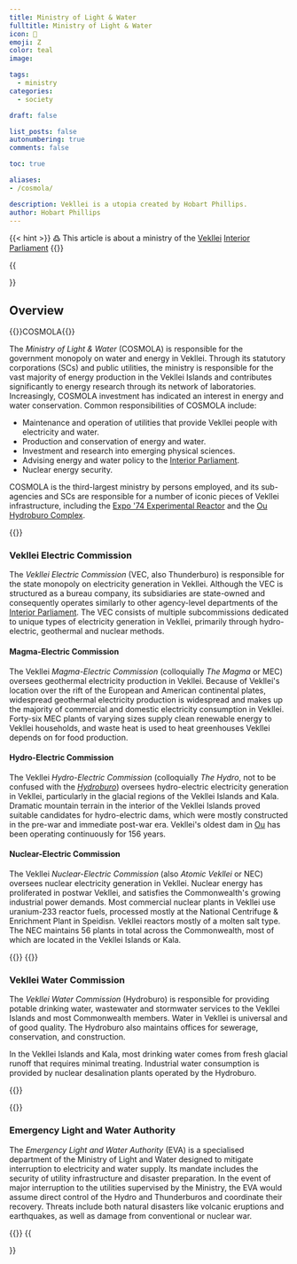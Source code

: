 ```yaml
---
title: Ministry of Light & Water
fulltitle: Ministry of Light & Water
icon: 🔌
emoji: Ζ
color: teal
image: 

tags: 
  - ministry
categories:
  - society

draft: false

list_posts: false
autonumbering: true
comments: false

toc: true

aliases:
- /cosmola/

description: Vekllei is a utopia created by Hobart Phillips.
author: Hobart Phillips
---
```

{{< hint >}}
߷ This article is about a ministry of the [Vekllei](/utopia/vekllei/) [Interior Parliament](/utopia/society/state/government/interior/)
{{</hint>}}

{{<section>}}
## Overview
{{<boxtag teal>}}COSMOLA{{</boxtag>}}

The *Ministry of Light & Water* (COSMOLA) is responsible for the government monopoly on water and energy in Vekllei. Through its statutory corporations (SCs) and public utilities, the ministry is responsible for the vast majority of energy production in the Vekllei Islands and contributes significantly to energy research through its network of  laboratories. Increasingly, COSMOLA investment has indicated an interest in energy and water conservation. Common responsibilities of COSMOLA include:

* Maintenance and operation of utilities that provide Vekllei people with electricity and water.
* Production and conservation of energy and water.
* Investment and research into emerging physical sciences.
* Advising energy and water policy to the [Interior Parliament](/utopia/society/state/government/interior).
* Nuclear energy security.

COSMOLA is the third-largest ministry by persons employed, and its sub-agencies and SCs are responsible for a number of iconic pieces of Vekllei infrastructure, including the [Expo '74 Experimental Reactor](/posts/2019-09-15-reactor/) and the [Ou Hydroburo Complex](/posts/2020-04-21-hydro/).


{{<outline>}}
### Vekllei Electric Commission

The *Vekllei Electric Commission* (VEC, also Thunderburo) is responsible for the state monopoly on electricity generation in Vekllei. Although the VEC is structured as a bureau company, its subsidiaries are state-owned and consequently operates similarly to other agency-level departments of the [Interior Parliament](/utopia/society/state/government/interior). The VEC consists of multiple subcommissions dedicated to unique types of electricity generation in Vekllei, primarily through hydro-electric, geothermal and nuclear methods.

#### Magma-Electric Commission

The Vekllei *Magma-Electric Commission* (colloquially *The Magma* or MEC) oversees geothermal electricity production in Vekllei. Because of Vekllei's location over the rift of the European and American continental plates, widespread geothermal electricity production is widespread and makes up the majority of commercial and domestic electricity consumption in Vekllei. Forty-six MEC plants of varying sizes supply clean renewable energy to Vekllei households, and waste heat is used to heat greenhouses Vekllei depends on for food production.

#### Hydro-Electric Commission

The Vekllei *Hydro-Electric Commission* (colloquially *The Hydro*, not to be confused with the [*Hydroburo*](#vekllei-water-commission)) oversees hydro-electric electricity generation in Vekllei, particularly in the glacial regions of the Vekllei Islands and Kala. Dramatic mountain terrain in the interior of the Vekllei Islands proved suitable candidates for hydro-electric dams, which were mostly constructed in the pre-war and immediate post-war era. Vekllei's oldest dam in [Ou](/utopia/landscape/boroughs/ou/) has been operating continuously for 156 years.

#### Nuclear-Electric Commission

The Vekllei *Nuclear-Electric Commission* (also *Atomic Vekllei* or NEC) oversees nuclear electricity generation in Vekllei. Nuclear energy has proliferated in postwar Vekllei, and satisfies the Commonwealth's growing industrial power demands. Most commercial nuclear plants in Vekllei use uranium-233 reactor fuels, processed mostly at the National Centrifuge & Enrichment Plant in Speidisn. Vekllei reactors mostly of a molten salt type. The NEC maintains 56 plants in total across the Commonwealth, most of which are located in the Vekllei Islands or Kala.

{{</outline>}}
{{<outline>}}
### Vekllei Water Commission

The *Vekllei Water Commission* (Hydroburo) is responsible for providing potable drinking water, wastewater and stormwater services to the Vekllei Islands and most Commonwealth members. Water in Vekllei is universal and of good quality. The Hydroburo also maintains offices for sewerage, conservation, and construction.

In the Vekllei Islands and Kala, most drinking water comes from fresh glacial runoff that requires minimal treating. Industrial water consumption is provided by nuclear desalination plants operated by the Hydroburo.

{{</outline>}}

{{<outline>}}
### Emergency Light and Water Authority

The *Emergency Light and Water Authority* (EVA) is a specialised department of the Ministry of Light and Water designed to mitigate interruption to electricity and water supply. Its mandate includes the security of utility infrastructure and disaster preparation. In the event of major interruption to the utilities supervised by the Ministry, the EVA would assume direct control of the Hydro and Thunderburos and coordinate their recovery. Threats include both natural disasters like volcanic eruptions and earthquakes, as well as damage from conventional or nuclear war.

{{</outline>}}
{{</section>}}